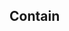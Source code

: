 ## Contain

<!-- <values.contain> -->
<!-- </values.contain> -->

<!-- <variants.contain> -->
<!-- </variants.contain> -->